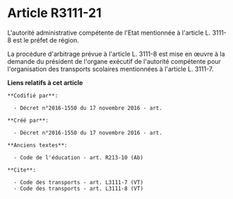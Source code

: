 # Article R3111-21

L'autorité administrative compétente de l'Etat mentionnée à l'article L. 3111-8 est le préfet de région. 

La procédure d'arbitrage prévue à l'article L. 3111-8 est mise en œuvre à la demande du président de l'organe exécutif de
l'autorité compétente pour l'organisation des transports scolaires mentionnées à l'article L. 3111-7.

**Liens relatifs à cet article**

	**Codifié par**:

	  - Décret n°2016-1550 du 17 novembre 2016 - art.

	**Créé par**:

	  - Décret n°2016-1550 du 17 novembre 2016 - art.

	**Anciens textes**:

	  - Code de l'éducation - art. R213-10 (Ab)

	**Cite**:

	  - Code des transports - art. L3111-7 (VT)
	  - Code des transports - art. L3111-8 (VT)
